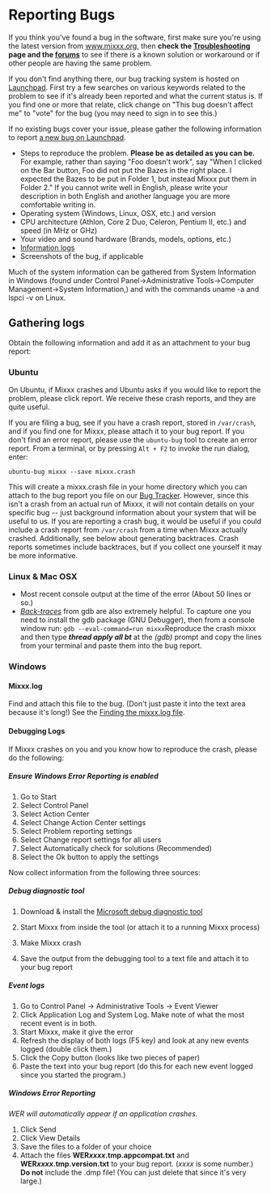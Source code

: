 # Reporting Bugs

If you think you've found a bug in the software, first make sure you're
using the latest version from www.mixxx.org, then **check the
[Troubleshooting](Troubleshooting) page and the
[forums](http://mixxx.org/forums)** to see if there is a known solution
or workaround or if other people are having the same problem.

If you don't find anything there, our bug tracking system is hosted on
[Launchpad](https://bugs.launchpad.net/mixxx). First try a few searches
on various keywords related to the problem to see if it's already been
reported and what the current status is. If you find one or more that
relate, click change on "This bug doesn't affect me" to "vote" for the
bug (you may need to sign in to see this.)

If no existing bugs cover your issue, please gather the following
information to report [a new bug on
Launchpad](https://bugs.launchpad.net/mixxx/+filebug).

  - Steps to reproduce the problem. **Please be as detailed as you can
    be.** For example, rather than saying "Foo doesn't work", say "When
    I clicked on the Bar button, Foo did not put the Bazes in the right
    place. I expected the Bazes to be put in Folder 1, but instead Mixxx
    put them in Folder 2." If you cannot write well in English, please
    write your description in both English and another language you are
    more comfortable writing in.
  - Operating system (Windows, Linux, OSX, etc.) and version
  - CPU architecture (Athlon, Core 2 Duo, Celeron, Pentium II, etc.) and
    speed (in MHz or GHz)
  - Your video and sound hardware (Brands, models, options, etc.)
  - [Information logs](reporting_bugs#gathering_logs)
  - Screenshots of the bug, if applicable

Much of the system information can be gathered from System Information
in Windows (found under Control Panel-\>Administrative Tools-\>Computer
Management-\>System Information,) and with the commands uname -a and
lspci -v on Linux.

## Gathering logs

Obtain the following information and add it as an attachment to your bug
report:

### Ubuntu

On Ubuntu, if Mixxx crashes and Ubuntu asks if you would like to report
the problem, please click report. We receive these crash reports, and
they are quite useful.

If you are filing a bug, see if you have a crash report, stored in
`/var/crash`, and if you find one for Mixxx, please attach it to your
bug report. If you don't find an error report, please use the
`ubuntu-bug` tool to create an error report. From a terminal, or by
pressing `Alt + F2` to invoke the run dialog, enter:

    ubuntu-bug mixxx --save mixxx.crash

This will create a mixxx.crash file in your home directory which you can
attach to the bug report you file on our [Bug
Tracker](https://bugs.launchpad.net/mixxx). However, since this isn't a
crash from an actual run of Mixxx, it will not contain details on your
specific bug -- just background information about your system that will
be useful to us. If you are reporting a crash bug, it would be useful if
you could include a crash report from `/var/crash` from a time when
Mixxx actually crashed. Additionally, see below about generating
backtraces. Crash reports sometimes include backtraces, but if you
collect one yourself it may be more informative.

### Linux & Mac OSX

  - Most recent console output at the time of the error (About 50 lines
    or so.)
  - *[Back-traces](creating_backtraces)* from gdb are also extremely
    helpful. To capture one you need to install the gdb package (GNU
    Debugger), then from a console window run: `gdb --eval-command=run
    mixxx`Reproduce the crash mixxx and then type ***thread apply all
    bt*** at the *(gdb)* prompt and copy the lines from your terminal
    and paste them into the bug report.

### Windows

#### Mixxx.log

Find and attach this file to the bug. (Don't just paste it into the text
area because it's long\!) See the [Finding the mixxx.log file](https://github.com/mixxxdj/mixxx/wiki/Finding%20the%20mixxx.log%20file).

#### Debugging Logs

If Mixxx crashes on you and you know how to reproduce the crash, please
do the following:

##### Ensure Windows Error Reporting is enabled

1.  Go to Start
2.  Select Control Panel
3.  Select Action Center
4.  Select Change Action Center settings
5.  Select Problem reporting settings
6.  Select Change report settings for all users
7.  Select Automatically check for solutions (Recommended)
8.  Select the Ok button to apply the settings

Now collect information from the following three sources:

##### Debug diagnostic tool

1.  Download & install the [Microsoft debug diagnostic
    tool](http://www.microsoft.com/en-us/search/DownloadResults.aspx?q=Microsoft+debug+diagnostic+tool&sortby=-availabledate)
    
2.  Start Mixxx from inside the tool (or attach it to a running Mixxx
    process)
3.  Make Mixxx crash
4.  Save the output from the debugging tool to a text file and attach it
    to your bug report

##### Event logs

1.  Go to Control Panel -\> Administrative Tools -\> Event Viewer
2.  Click Application Log and System Log. Make note of what the most
    recent event is in both.
3.  Start Mixxx, make it give the error
4.  Refresh the display of both logs (F5 key) and look at any new events
    logged (double click them.)
5.  Click the Copy button (looks like two pieces of paper)
6.  Paste the text into your bug report (do this for each new event
    logged since you started the program.)

##### Windows Error Reporting

*WER will automatically appear if an application crashes.*

1.  Click Send
2.  Click View Details
3.  Save the files to a folder of your choice
4.  Attach the files **WER*xxxx*.tmp.appcompat.txt** and
    **WER*xxxx*.tmp.version.txt** to your bug report. (*xxxx* is some
    number.) **Do not** include the .dmp file\! (You can just delete
    that since it's very large.)
